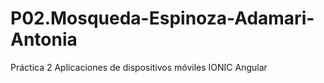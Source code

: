 # P02.Mosqueda-Espinoza-Adamari-Antonia
Práctica 2 Aplicaciones de dispositivos móviles IONIC Angular
